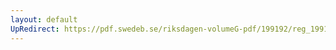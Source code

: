 ```yaml
---
layout: default
UpRedirect: https://pdf.swedeb.se/riksdagen-volumeG-pdf/199192/reg_199192/reg_199192_1081.pdf
---
```

